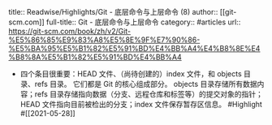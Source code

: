 title:: Readwise/Highlights/Git - 底层命令与上层命令 (8)
author:: [[git-scm.com]]
full-title:: Git - 底层命令与上层命令
category:: #articles
url:: https://git-scm.com/book/zh/v2/Git-%E5%86%85%E9%83%A8%E5%8E%9F%E7%90%86-%E5%BA%95%E5%B1%82%E5%91%BD%E4%BB%A4%E4%B8%8E%E4%B8%8A%E5%B1%82%E5%91%BD%E4%BB%A4

- 四个条目很重要：HEAD 文件、（尚待创建的）index 文件，和 objects 目录、refs 目录。
  它们都是 Git 的核心组成部分。
  objects 目录存储所有数据内容；refs 目录存储指向数据（分支、远程仓库和标签等）的提交对象的指针；
  HEAD 文件指向目前被检出的分支；index 文件保存暂存区信息。 #Highlight #[[2021-05-28]]